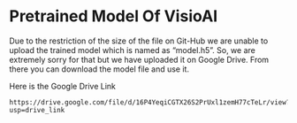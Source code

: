 # Pretrained Model Of VisioAI 
Due to the restriction of the size of the file on Git-Hub we are unable 
to upload the trained model which is named as “model.h5”. So, we 
are extremely sorry for that but we have uploaded it on Google Drive. 
From there you can download the model file and use it. 

Here is the Google Drive Link
```
https://drive.google.com/file/d/16P4YeqiCGTX26S2PrUxl1zemH77cTeLr/view?usp=drive_link
```
